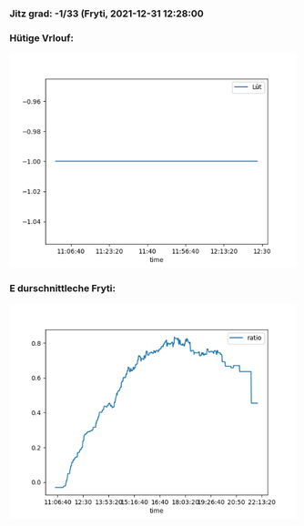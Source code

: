 ### Jitz grad: -1/33 (Fryti, 2021-12-31 12:28:00

### Hütige Vrlouf:
![Graph](Today.png)

### E durschnittleche Fryti:
![Graph](Fryti.png)